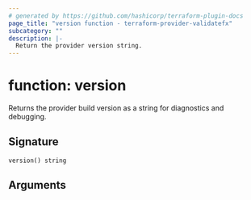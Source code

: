 ```yaml
---
# generated by https://github.com/hashicorp/terraform-plugin-docs
page_title: "version function - terraform-provider-validatefx"
subcategory: ""
description: |-
  Return the provider version string.
---
```


# function: version

Returns the provider build version as a string for diagnostics and debugging.



## Signature

<!-- signature generated by tfplugindocs -->
```text
version() string
```

## Arguments

<!-- arguments generated by tfplugindocs -->


